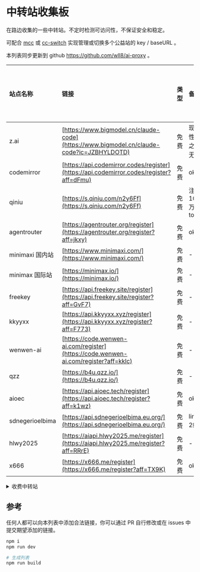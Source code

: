 # 中转站收集板

在路边收集的一些中转站。不定时检测可访问性，不保证安全和稳定。

可配合 [mcc](https://www.npmjs.com/package/@wll8/mini-code-cli) 或 [cc-switch](https://github.com/farion1231/cc-switch) 实现管理或切换多个公益站的 key / baseURL 。

本列表同步更新到 github https://github.com/wll8/ai-proxy 。

<!-- LISTFREESTART -->

| 站点名称        | 链接                                                                                     | 类型 | 备注                     | 最后可用时间 |
| :-------------- | :--------------------------------------------------------------------------------------- | :--- | :----------------------- | :----------- |
| z.ai            | [https://www.bigmodel.cn/claude-code](https://www.bigmodel.cn/claude-code?ic=JZBHYLDOTD) | 免费 | 现阶段性价比之王，无限用 | -            |
| codemirror      | [https://api.codemirror.codes/register](https://api.codemirror.codes/register?aff=dFmu)  | 免费 | ok                       | -            |
| qiniu           | [https://s.qiniu.com/n2y6Ff](https://s.qiniu.com/n2y6Ff)                                 | 免费 | 注册送1000万token        | -            |
| agentrouter     | [https://agentrouter.org/register](https://agentrouter.org/register?aff=jkxy)            | 免费 | ok                       | -            |
| minimaxi 国内站 | [https://www.minimaxi.com/](https://www.minimaxi.com/)                                   | 免费 | -                        | -            |
| minimax 国际站  | [https://minimax.io/](https://minimax.io/)                                               | 免费 | -                        | -            |
| freekey         | [https://api.freekey.site/register](https://api.freekey.site/register?aff=GvF7)          | 免费 | -                        | -            |
| kkyyxx          | [https://api.kkyyxx.xyz/register](https://api.kkyyxx.xyz/register?aff=F773)              | 免费 | -                        | -            |
| wenwen-ai       | [https://code.wenwen-ai.com/register](https://code.wenwen-ai.com/register?aff=kklc)      | 免费 | -                        | -            |
| qzz             | [https://b4u.qzz.io/](https://b4u.qzz.io/)                                               | 免费 | -                        | -            |
| aioec           | [https://api.aioec.tech/register](https://api.aioec.tech/register?aff=k1wz)              | 免费 | ok                       | -            |
| sdnegerioelbima | [https://api.sdnegerioelbima.eu.org/](https://api.sdnegerioelbima.eu.org/)               | 免费 | linuxdo 2级              | -            |
| hlwy2025        | [https://aiapi.hlwy2025.me/register](https://aiapi.hlwy2025.me/register?aff=RRrE)        | 免费 | -                        | -            |
| x666            | [https://x666.me/register](https://x666.me/register?aff=TX9K)                            | 免费 | ok                       | -            |


<!-- LISTFREEEND -->


<details>
<summary>收费中转站</summary>

<!-- LISTTOLLSTART -->

| 站点名称    | 链接                                                                                      | 类型 | 备注 | 最后可用时间 |
| :---------- | :---------------------------------------------------------------------------------------- | :--- | :--- | :----------- |
| 88code      | [https://www.88code.org/register](https://www.88code.org/register?ref=XNAFCD)             | 收费 | ok   | -            |
| nf.video    | [https://nf.video/DDyxY](https://nf.video/DDyxY)                                          | 收费 | ok   | -            |
| siliconflow | [https://cloud.siliconflow.cn/i/91sM1ySA](https://cloud.siliconflow.cn/i/91sM1ySA)        | 收费 | ok   | -            |
| openrouter  | [https://openrouter.ai/](https://openrouter.ai/)                                          | 收费 | ok   | -            |
| aiporters   | [https://one-api.aiporters.com/register](https://one-api.aiporters.com/register?aff=K0Xr) | 收费 | -    | -            |
| gpt.ge      | [https://api.gpt.ge/register](https://api.gpt.ge/register?aff=U2pT)                       | 收费 | -    | -            |
| ygxz        | [https://one-api.ygxz.in/register](https://one-api.ygxz.in/register?aff=wAWB)             | 收费 | -    | -            |
| xzbzq       | [https://chat-api.xzbzq.com/register](https://chat-api.xzbzq.com/register?aff=rUWR51452)  | 收费 | -    | -            |
| privnode    | [https://privnode.com/register](https://privnode.com/register?aff=HBCC)                   | 收费 | -    | -            |
| jeniya      | [https://jeniya.top/register](https://jeniya.top/register?aff=QhhP)                       | 收费 | -    | -            |
| mnapi       | [https://www.mnapi.com/register](https://www.mnapi.com/register?aff=uwZY)                 | 收费 | -    | -            |


<!-- LISTTOLLEND -->

</details>


## 参考

任何人都可以向本列表中添加合法链接，你可以通过 PR 自行修改或在 issues 中提交期望添加的链接。

```bash
npm i
npm run dev

# 生成列表
npm run build
```

